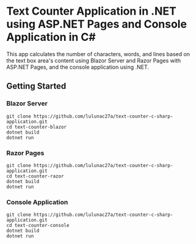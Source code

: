 # Text Counter Application in .NET using ASP.NET Pages and Console Application in C#

This app calculates the number of characters, words, and lines based on the text box area's content using Blazor Server and Razor Pages with ASP.NET Pages, and the console application using .NET. 

## Getting Started

### Blazor Server

```
git clone https://github.com/lulunac27a/text-counter-c-sharp-application.git
cd text-counter-blazor
dotnet build
dotnet run
```

### Razor Pages

```
git clone https://github.com/lulunac27a/text-counter-c-sharp-application.git
cd text-counter-razor
dotnet build
dotnet run
```

### Console Application

```
git clone https://github.com/lulunac27a/text-counter-c-sharp-application.git
cd text-counter-console
dotnet build
dotnet run
```

